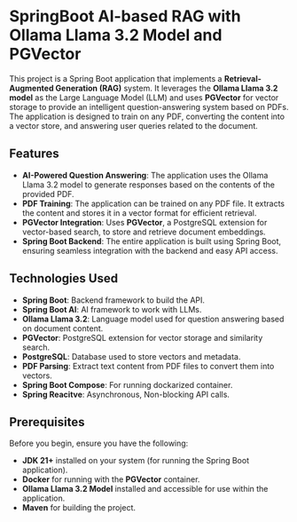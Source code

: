 # SpringBoot AI-based RAG with Ollama Llama 3.2 Model and PGVector

This project is a Spring Boot application that implements a **Retrieval-Augmented Generation (RAG)** system. It leverages the **Ollama Llama 3.2 model** as the Large Language Model (LLM) and uses **PGVector** for vector storage to provide an intelligent question-answering system based on PDFs. The application is designed to train on any PDF, converting the content into a vector store, and answering user queries related to the document.

## Features

- **AI-Powered Question Answering**: The application uses the Ollama Llama 3.2 model to generate responses based on the contents of the provided PDF.
- **PDF Training**: The application can be trained on any PDF file. It extracts the content and stores it in a vector format for efficient retrieval.
- **PGVector Integration**: Uses **PGVector**, a PostgreSQL extension for vector-based search, to store and retrieve document embeddings.
- **Spring Boot Backend**: The entire application is built using Spring Boot, ensuring seamless integration with the backend and easy API access.

## Technologies Used

- **Spring Boot**: Backend framework to build the API.
- **Spring Boot AI**: AI framework to work with LLMs.
- **Ollama Llama 3.2**: Language model used for question answering based on document content.
- **PGVector**: PostgreSQL extension for vector storage and similarity search.
- **PostgreSQL**: Database used to store vectors and metadata.
- **PDF Parsing**: Extract text content from PDF files to convert them into vectors.
- **Spring Boot Compose**: For running dockarized container.
- **Spring Reacitve**: Asynchronous, Non-blocking API calls.

## Prerequisites

Before you begin, ensure you have the following:

- **JDK 21+** installed on your system (for running the Spring Boot application).
- **Docker** for running with the **PGVector** container.
- **Ollama Llama 3.2 Model** installed and accessible for use within the application.
- **Maven** for building the project.


